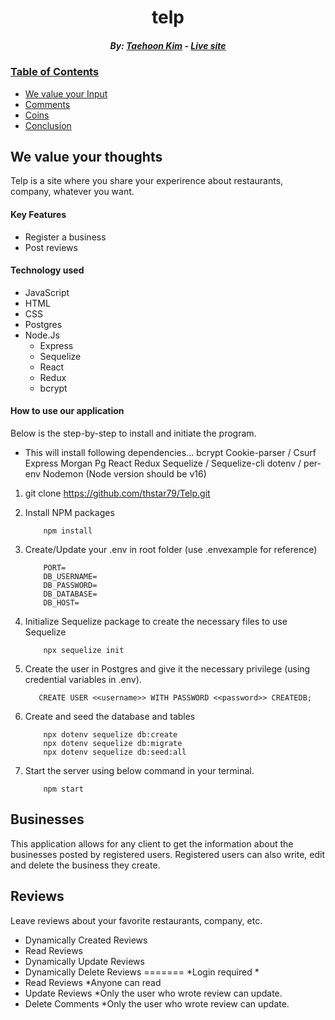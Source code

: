 <h1 align="center"> telp </h1>

<h5 align="center">  By: <a href="https://github.com/thstar79">Taehoon Kim</a> - <a href="https://telp-app.herokuapp.com/"><i>Live site</i></h5>

### Table of Contents
- [We value your Input](#stories)
- [Comments](#comments)
- [Coins](#coins)
- [Conclusion](#conclusion)


## We value your thoughts
Telp is a site where you share your experirence about restaurants, company, whatever you want.

#### Key Features
- Register a business
- Post reviews

#### Technology used
- JavaScript
- HTML
- CSS
- Postgres
- Node.Js 
   - Express
   - Sequelize
   - React
   - Redux
   - bcrypt
  
  
#### How to use our application
 
Below is the step-by-step to install and initiate the program.
   - This will install following dependencies...
            bcrypt
            Cookie-parser / Csurf
            Express
            Morgan
            Pg
            React
            Redux
            Sequelize / Sequelize-cli
            dotenv / per-env
            Nodemon (Node version should be v16)
  
  1. git clone https://github.com/thstar79/Telp.git
  
  2. Install NPM packages
  
             npm install
  3. Create/Update your .env in root folder (use .envexample for reference)
  
             PORT=
             DB_USERNAME=
             DB_PASSWORD=
             DB_DATABASE=
             DB_HOST=
  
  4. Initialize Sequelize package to create the necessary files to use Sequelize
            
             npx sequelize init
  
  5. Create the user in Postgres and give it the necessary privilege (using credential variables in .env).
  
            CREATE USER <<username>> WITH PASSWORD <<password>> CREATEDB;
  
  6. Create and seed the database and tables
  
             npx dotenv sequelize db:create
             npx dotenv sequelize db:migrate
             npx dotenv sequelize db:seed:all
  
  7. Start the server using below command in your terminal.
  
             npm start
  
   
## Businesses
 This application allows for any client to get the information about the businesses posted by registered users. Registered users can also write, edit and delete the business they create. 

## Reviews
Leave reviews about your favorite restaurants, company, etc.
- Dynamically Created Reviews
- Read Reviews
- Dynamically Update Reviews
- Dynamically Delete Reviews
=======
    *Login required
    *
- Read Reviews
    *Anyone can read
- Update Reviews
    *Only the user who wrote review can update.
- Delete Comments
    *Only the user who wrote review can update.
